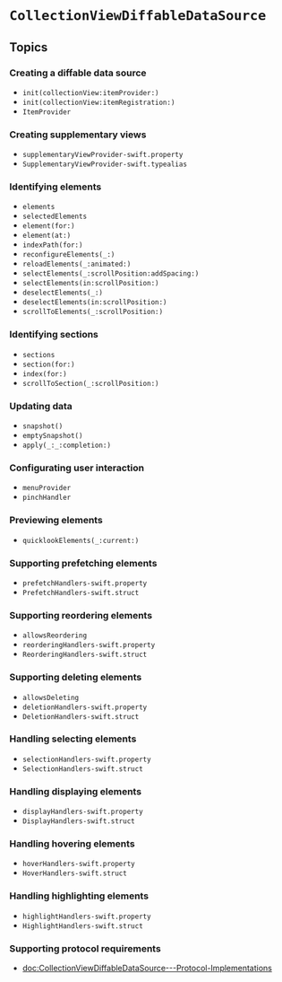 # ``CollectionViewDiffableDataSource``

## Topics

### Creating a diffable data source

- ``init(collectionView:itemProvider:)``
- ``init(collectionView:itemRegistration:)``
- ``ItemProvider``

### Creating supplementary views

- ``supplementaryViewProvider-swift.property``
- ``SupplementaryViewProvider-swift.typealias``

### Identifying elements

- ``elements``
- ``selectedElements``
- ``element(for:)``
- ``element(at:)``
- ``indexPath(for:)``
- ``reconfigureElements(_:)``
- ``reloadElements(_:animated:)``
- ``selectElements(_:scrollPosition:addSpacing:)``
- ``selectElements(in:scrollPosition:)``
- ``deselectElements(_:)``
- ``deselectElements(in:scrollPosition:)``
- ``scrollToElements(_:scrollPosition:)``

### Identifying sections

- ``sections``
- ``section(for:)``
- ``index(for:)``
- ``scrollToSection(_:scrollPosition:)``

### Updating data

- ``snapshot()``
- ``emptySnapshot()``
- ``apply(_:_:completion:)``

### Configurating user interaction

- ``menuProvider``
- ``pinchHandler``

### Previewing elements

- ``quicklookElements(_:current:)``

### Supporting prefetching elements

- ``prefetchHandlers-swift.property``
- ``PrefetchHandlers-swift.struct``

### Supporting reordering elements

- ``allowsReordering``
- ``reorderingHandlers-swift.property``
- ``ReorderingHandlers-swift.struct``

### Supporting deleting elements

- ``allowsDeleting``
- ``deletionHandlers-swift.property``
- ``DeletionHandlers-swift.struct``

### Handling selecting elements

- ``selectionHandlers-swift.property``
- ``SelectionHandlers-swift.struct``

### Handling displaying elements

- ``displayHandlers-swift.property``
- ``DisplayHandlers-swift.struct``

### Handling hovering elements

- ``hoverHandlers-swift.property``
- ``HoverHandlers-swift.struct``

### Handling highlighting elements

- ``highlightHandlers-swift.property``
- ``HighlightHandlers-swift.struct``

### Supporting protocol requirements

- <doc:CollectionViewDiffableDataSource---Protocol-Implementations>

